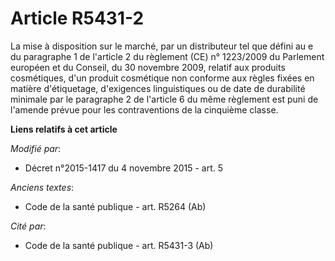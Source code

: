 # Article R5431-2

La mise à disposition sur le marché, par un distributeur tel que défini au e du paragraphe 1 de l'article 2 du règlement (CE)
n° 1223/2009 du Parlement européen et du Conseil, du 30 novembre 2009, relatif aux produits cosmétiques, d'un produit
cosmétique non conforme aux règles fixées en matière d'étiquetage, d'exigences linguistiques ou de date de durabilité
minimale par le paragraphe 2 de l'article 6 du même règlement est puni de l'amende prévue pour les contraventions de la
cinquième classe.

**Liens relatifs à cet article**

_Modifié par_:

  - Décret n°2015-1417 du 4 novembre 2015 - art. 5

_Anciens textes_:

  - Code de la santé publique - art. R5264 (Ab)

_Cité par_:

  - Code de la santé publique - art. R5431-3 (Ab)
